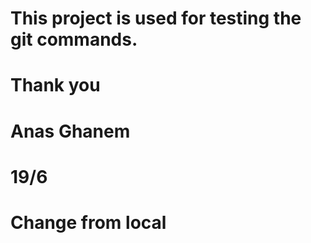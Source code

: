 # This project is used for testing the git commands.
# Thank you 
# Anas Ghanem
# 19/6
# Change from local